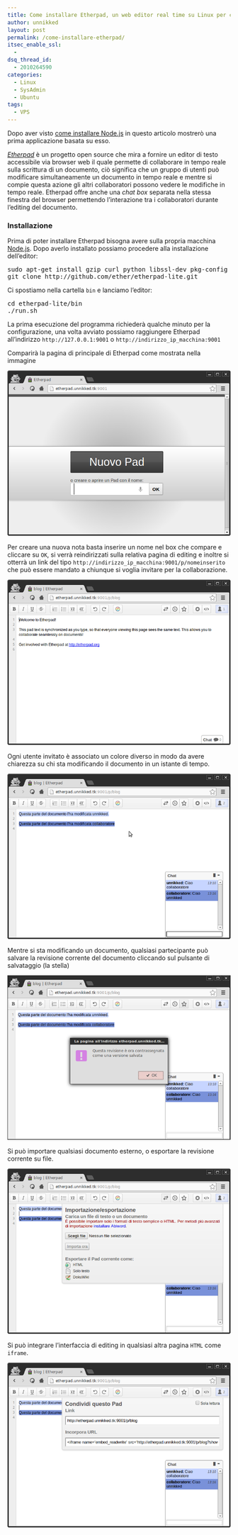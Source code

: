 ```yaml
---
title: Come installare Etherpad, un web editor real time su Linux per collaborare insieme
author: unnikked
layout: post
permalink: /come-installare-etherpad/
itsec_enable_ssl:
  - 
dsq_thread_id:
  - 2010264590
categories:
  - Linux
  - SysAdmin
  - Ubuntu
tags:
  - VPS
---
```


Dopo aver visto <a href="installare-node-js-su-ubuntu" title="Come installare Node.js su Debian, Ubuntu e derivate" target="_blank">come installare Node.js</a> in questo articolo mostrerò una prima applicazione basata su esso. 

*<a href="http://etherpad.org/" title="Etherpad is an Open Source online editor providing collaborative editing in really real-time powered by Node.js" target="_blank">Etherpad</a>* è un progetto open source che mira a fornire un editor di testo accessibile via browser web il quale permette di collaborare in tempo reale sulla scrittura di un documento, ciò significa che un gruppo di utenti può modificare simultaneamente un documento in tempo reale e mentre si compie questa azione gli altri collaboratori possono vedere le modifiche in tempo reale. Etherpad offre anche una *chat box* separata nella stessa finestra del browser permettendo l&#8217;interazione tra i collaboratori durante l&#8217;editing del documento. 

### Installazione

Prima di poter installare Etherpad bisogna avere sulla propria macchina <a href="installare-node-js-su-ubuntu" title="Come installare Node.js su Debian, Ubuntu e derivate" target="_blank">Node.js</a>. Dopo averlo installato possiamo procedere alla installazione dell&#8217;editor:

<pre class="lang:sh decode:true " >sudo apt-get install gzip curl python libssl-dev pkg-config build-essential git
git clone http://github.com/ether/etherpad-lite.git
</pre>

Ci spostiamo nella cartella `bin` e lanciamo l&#8217;editor:

<pre class="lang:sh decode:true " >cd etherpad-lite/bin
./run.sh</pre>

La prima esecuzione del programma richiederà qualche minuto per la configurazione, una volta avviato possiamo raggiungere Etherpad all&#8217;indirizzo `http://127.0.0.1:9001` o `http://indirizzo_ip_macchina:9001`

Comparirà la pagina di principale di Etherpad come mostrata nella immagine

<img src="/wp-content/uploads/2013/11/Screenshot-from-2013-11-14-125544.png" alt="Etherpad_HomePage" class="aligncenter size-medium wp-image-1417" />

<p align="center">
  
  <p>
    Per creare una nuova nota basta inserire un nome nel box che compare e cliccare su <code>OK</code>, si verrà reindirizzati sulla relativa pagina di editing e inoltre si otterrà un link del tipo <code>http://indirizzo_ip_macchina:9001/p/nomeinserito</code> che può essere mandato a chiunque si voglia invitare per la collaborazione.
  </p>
  
  <p>
    <img src="/wp-content/uploads/2013/11/Screenshot-from-2013-11-14-130507.png" alt="Etherpad_Editor" class="aligncenter size-full wp-image-1423" />
  </p>
  
  <p>
    Ogni utente invitato è associato un colore diverso in modo da avere chiarezza su chi sta modificando il documento in un istante di tempo.
  </p>
  
  <p>
    <img src="/wp-content/uploads/2013/11/Screenshot-from-2013-11-14-131704.png" alt="Etherpad_Collaborazione" class="aligncenter size-full wp-image-1426" />
  </p>
  
  <p>
    Mentre si sta modificando un documento, qualsiasi partecipante può salvare la revisione corrente del documento cliccando sul pulsante di salvataggio (la stella)
  </p>
  
  <p>
    <img src="/wp-content/uploads/2013/11/Screenshot-from-2013-11-14-132015.png" alt="Etherpad_Salvataggio" class="aligncenter size-full wp-image-1428" />
  </p>
  
  <p>
    Si può importare qualsiasi documento esterno, o esportare la revisione corrente su file.
  </p>
  
  <p>
    <img src="/wp-content/uploads/2013/11/Screenshot-from-2013-11-14-132259.png" alt="Etherpad_Import_Export" class="aligncenter size-full wp-image-1430" />
  </p>
  
  <p>
    Si può integrare l&#8217;interfaccia di editing in qualsiasi altra pagina <code>HTML</code> come <code>iframe</code>.
  </p>
  
  <p>
    <img src="/wp-content/uploads/2013/11/Screenshot-from-2013-11-14-132524.png" alt="Etherpad_Integrazione" class="aligncenter size-full wp-image-1432" />
  </p>
  
  <br />